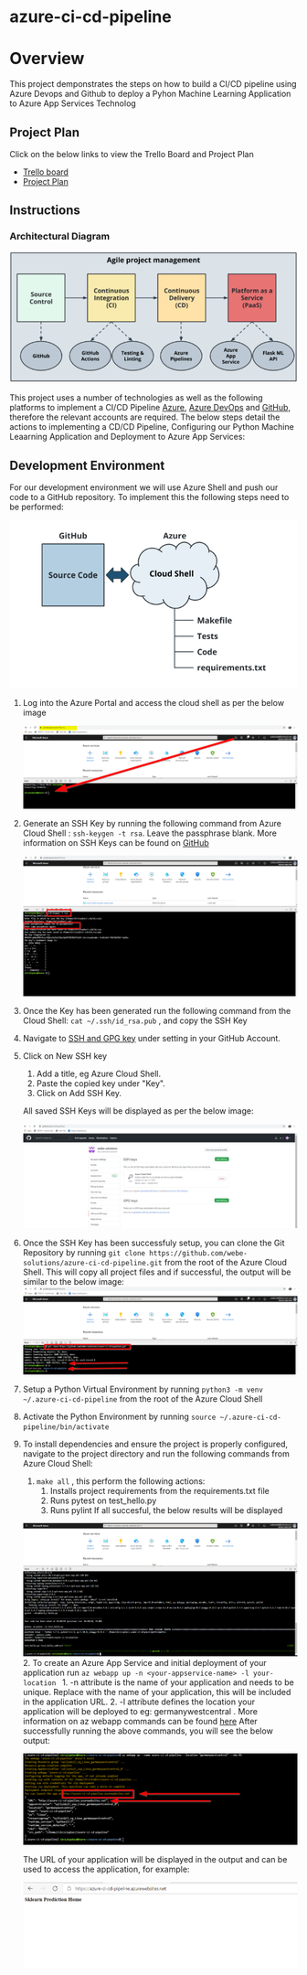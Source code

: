 # azure-ci-cd-pipeline
# Overview
This project demponstrates the steps on how to build a CI/CD pipeline using Azure Devops and Github to deploy a Pyhon Machine Learning Application to Azure App Services
Technolog



## Project Plan
Click on the below links to view the Trello Board and Project Plan

* [Trello board](https://trello.com/b/DKIrIpDZ/deploy-cicd-pipeline-in-azure)
* [Project Plan](https://docs.google.com/spreadsheets/d/1X-_tgCsTntOpF15eZHiBT_9kV8qnpq180sBZ4QrkGVM/edit#gid=1348135932)

## Instructions


### Architectural Diagram
  
![alt text](https://github.com/webe-solutions/azure-ci-cd-pipeline/blob/main/images/architecture.png "Architecture Diagram")

This project uses a number of technologies as well as the following platforms to implement a CI/CD Pipeline [Azure](https://portal.azure.com), [Azure DevOps](https://dev.azure.com) and [GitHub](https://github.com), therefore the relevant accounts are required. The below steps detail the actions to implementing a CD/CD Pipeline, Configuring our Python Machine Leaarning Application and Deployment to Azure App Services:

## Development Environment
For our development environment we will use Azure Shell and push our code to a GitHub repository. To implement this the following steps need to be performed:

![alt text](https://github.com/webe-solutions/azure-ci-cd-pipeline/blob/main/images/cloud-dev.png "Development Environment")


1. Log into the Azure Portal and access the cloud shell as per the below image


   ![alt text](https://github.com/webe-solutions/azure-ci-cd-pipeline/blob/main/images/cloud-shell.png "Cloud Shell")


2. Generate an SSH Key by running the following command from Azure Cloud Shell : ``` ssh-keygen -t rsa ```. Leave the passphrase blank. More information on SSH Keys can be found on [GitHub](https://docs.github.com/en/github/authenticating-to-github/about-ssh)


   ![alt text](https://github.com/webe-solutions/azure-ci-cd-pipeline/blob/main/images/ssh-key-gen.png "Generate SSH Key")


3. Once the Key has been generated run the following command from the Cloud Shell: ``` cat ~/.ssh/id_rsa.pub ``` , and copy the SSH Key
4. Navigate to [SSH and GPG key](https://github.com/settings/keys) under setting in your GitHub Account.
5. Click on New SSH key
   1. Add a title, eg Azure Cloud Shell.
   2. Paste the copied key under "Key".
   3. Click on Add SSH Key.
   
   All saved SSH Keys will be displayed as per the below image:

   ![alt text](https://github.com/webe-solutions/azure-ci-cd-pipeline/blob/main/images/all-keys.png "SSH Keys") 

6. Once the SSH Key has been successfuly setup, you can clone the Git Repository by running ``` git clone https://github.com/webe-solutions/azure-ci-cd-pipeline.git ``` from the root of the Azure Cloud Shell. This will copy all project files and if successful, the output will be similar to the below image:
  ![alt text](https://github.com/webe-solutions/azure-ci-cd-pipeline/blob/main/images/cloned.png "Cloned Git Repository")  

7. Setup a Python Virtual Environment by running ``` python3 -m venv ~/.azure-ci-cd-pipeline ``` from the root of the Azure Cloud Shell
8. Activate the Python Environment by running ``` source ~/.azure-ci-cd-pipeline/bin/activate ``` 
9. To install dependencies and ensure the project is properly configured, navigate to the project directory and run the following commands from Azure Cloud Shell:
   1.  ``` make all ``` , this perform the following actions:
       1.   Installs project requirements from the requirements.txt file
       2.   Runs pytest on test_hello.py
       3.   Runs pylint
    If all succesful, the below results will be displayed

    ![alt text](https://github.com/webe-solutions/azure-ci-cd-pipeline/blob/main/images/make-all.png "Make All")  
   2.  To create an Azure App Service and initial deployment of your application run ```az webapp up -n <your-appservice-name> -l your-location ``` 
       1.  -n attribute is the name of your application and needs to be unique. Replace <your-appservice-name> with the name of your application, this will be included in the application URL.
       2.  -l attribute defines the location your application will be deployed to eg: germanywestcentral . More information on az webapp commands can be found [here](https://docs.microsoft.com/en-us/cli/azure/webapp?view=azure-cli-latest)
    After successfully running the above commands, you will see the below output: 

    ![alt text](https://github.com/webe-solutions/azure-ci-cd-pipeline/blob/main/images/az-webapp-up.png "Azure App Services") 

    The URL of your application will be displayed in the output and can be used to access the application, for example:

    ![alt text](https://github.com/webe-solutions/azure-ci-cd-pipeline/blob/main/images/app-service-url.png "Running application") 
